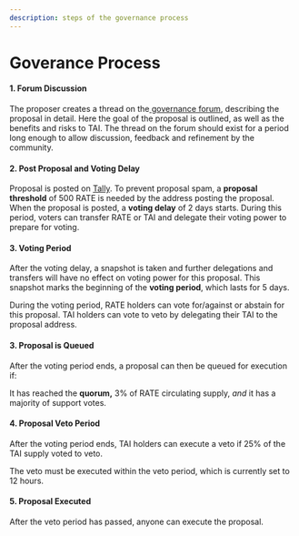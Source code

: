 ```yaml
---
description: steps of the governance process
---
```


# Goverance Process

#### 1. Forum Discussion

The proposer creates a thread on the[ governance forum](https://gov.tai.money), describing the proposal in detail. Here the goal of the proposal is outlined, as well as the benefits and risks to TAI. The thread on the forum should exist for a period long enough to allow discussion, feedback and refinement by the community.

#### 2. Post Proposal and Voting Delay

Proposal is posted on [Tally](https://www.tally.xyz/gov/tai). To prevent proposal spam, a **proposal threshold** of 500 RATE is needed by the address posting the proposal. When the proposal is posted, a **voting delay** of 2 days starts. During this period, voters can transfer RATE or TAI and delegate their voting power to prepare for voting.

#### 3. Voting Period

After the voting delay, a snapshot is taken and further delegations and transfers will have no effect on voting power for this proposal. This snapshot marks the beginning of the **voting period**, which lasts for 5 days.&#x20;

During the voting period, RATE holders can vote for/against or abstain for this proposal.  TAI holders can vote to veto by delegating their TAI to the proposal address.

#### 3. Proposal is Queued

After the voting period ends, a proposal can then be queued for execution if:

It has reached the **quorum,** 3% of RATE circulating supply, _and_ it has a majority of support votes.

#### 4. Proposal Veto Period

After the voting period ends, TAI holders can execute a veto if 25% of the TAI supply voted to veto.

The veto must be executed within the veto period, which is currently set to 12 hours.

#### 5. Proposal Executed

After the veto period has passed, anyone can execute the proposal.
